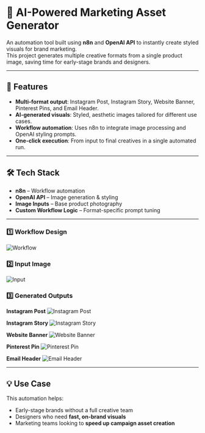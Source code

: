 # 👜 AI-Powered Marketing Asset Generator

An automation tool built using **n8n** and **OpenAI API** to instantly create styled visuals for brand marketing.  
This project generates multiple creative formats from a single product image, saving time for early-stage brands and designers.

---

## 🚀 Features
- **Multi-format output**: Instagram Post, Instagram Story, Website Banner, Pinterest Pins, and Email Header.
- **AI-generated visuals**: Styled, aesthetic images tailored for different use cases.
- **Workflow automation**: Uses n8n to integrate image processing and OpenAI styling prompts.
- **One-click execution**: From input to final creatives in a single automated run.

---

## 🛠️ Tech Stack
- **n8n** – Workflow automation
- **OpenAI API** – Image generation & styling
- **Image Inputs** – Base product photography
- **Custom Workflow Logic** – Format-specific prompt tuning

---

### 1️⃣ Workflow Design
![Workflow](Screenshot(763).png)

### 2️⃣ Input Image
![Input](images/input.png)

### 3️⃣ Generated Outputs
**Instagram Post**
![Instagram Post](images/output-instagram-post.png)

**Instagram Story**
![Instagram Story](images/output-instagram-story.png)

**Website Banner**
![Website Banner](images/output-website-banner.png)

**Pinterest Pin**
![Pinterest Pin](images/output-pinterest-pin.png)

**Email Header**
![Email Header](images/output-email-header.png)

---

## 💡 Use Case
This automation helps:
- Early-stage brands without a full creative team
- Designers who need **fast, on-brand visuals**
- Marketing teams looking to **speed up campaign asset creation**

